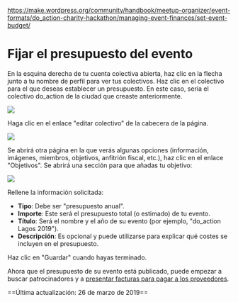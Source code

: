 https://make.wordpress.org/community/handbook/meetup-organizer/event-formats/do_action-charity-hackathon/managing-event-finances/set-event-budget/

# Fijar el presupuesto del evento

En la esquina derecha de tu cuenta colectiva abierta, haz clic en la flecha junto a tu nombre de perfil para ver tus colectivos. Haz clic en el colectivo para el que deseas establecer un presupuesto. En este caso, sería el colectivo do_action de la ciudad que creaste anteriormente.

![](https://make.wordpress.org/community/files/2019/03/Screenshot-2019-03-15-at-00.34.50-1024x426.png)

Haga clic en el enlace "editar colectivo" de la cabecera de la página.

![](https://make.wordpress.org/community/files/2019/03/collective3-1024x347.png)

Se abrirá otra página en la que verás algunas opciones (información, imágenes, miembros, objetivos, anfitrión fiscal, etc.), haz clic en el enlace "Objetivos". Se abrirá una sección para que añadas tu objetivo:

![](https://make.wordpress.org/community/files/2019/03/Screenshot-2019-03-26-at-11.58.05-1024x327.png)

Rellene la información solicitada:

- **Tipo**: Debe ser "presupuesto anual".
- **Importe**: Este será el presupuesto total (o estimado) de tu evento.
- **Título**: Será el nombre y el año de su evento (por ejemplo, "do_action Lagos 2019").
- **Descripción**: Es opcional y puede utilizarse para explicar qué costes se incluyen en el presupuesto.

Haz clic en "Guardar" cuando hayas terminado.

Ahora que el presupuesto de su evento está publicado, puede empezar a buscar patrocinadores y a [presentar facturas para pagar a los proveedores](https://make.wordpress.org/community/handbook/meetup-organizer/event-formats/do_action-charity-hackathon/managing-event-finances/submit-invoices/).

==Última actualización: 26 de marzo de 2019==
